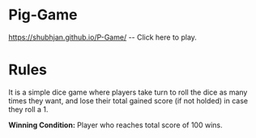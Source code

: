 # Pig-Game
https://shubhjan.github.io/P-Game/ -- Click here to play.

# Rules
It is a simple dice game where players take turn to roll the dice as many times they want, 
and lose their total gained score (if not holded) in case they roll a 1.

<b>Winning Condition:</b>
Player who reaches total score of 100 wins.

